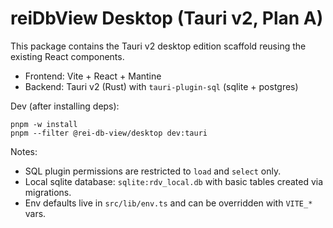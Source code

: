 # reiDbView Desktop (Tauri v2, Plan A)

This package contains the Tauri v2 desktop edition scaffold reusing the existing React components.

- Frontend: Vite + React + Mantine
- Backend: Tauri v2 (Rust) with `tauri-plugin-sql` (sqlite + postgres)

Dev (after installing deps):

```
pnpm -w install
pnpm --filter @rei-db-view/desktop dev:tauri
```

Notes:
- SQL plugin permissions are restricted to `load` and `select` only.
- Local sqlite database: `sqlite:rdv_local.db` with basic tables created via migrations.
- Env defaults live in `src/lib/env.ts` and can be overridden with `VITE_*` vars.
